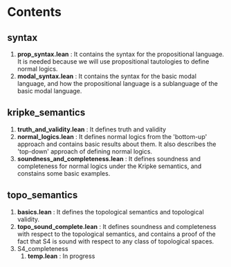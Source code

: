 # Contents 

## syntax
1. **prop_syntax.lean** : It contains the syntax for the propositional language. It is needed because we will use propositional tautologies to define normal logics.
2. **modal_syntax.lean** : It contains the syntax for the basic modal language, and how the propositional language is a sublanguage of the basic modal language.

## kripke_semantics
1. **truth_and_validity.lean** : It defines truth and validity
2. **normal_logics.lean** : It defines normal logics from the 'bottom-up' approach and contains basic results about them. It also describes the 'top-down' approach of defining normal logics.
3. **soundness_and_completeness.lean** : It defines soundness and completeness for normal logics under the Kripke semantics, and constains some basic examples.

## topo_semantics
1. **basics.lean** : It defines the topological semantics and topological validity.
2. **topo_sound_complete.lean** : It defines soundness and completeness with respect to the topological semantics, and contains a proof of the fact that S4 is sound with respect to any class of topological spaces.
3. S4_completeness
    1. **temp.lean** : In progress

